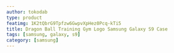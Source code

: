 ```yaml
---
author: tokodab
type: product
featimg: 1K2tQbrG9Tpfzw6GwpvXpHez0Pcq-kTi5
title: Dragon Ball Training Gym Logo Samsung Galaxy S9 Case
tags: [samsung, galaxy, s9]
category: [samsung]
---
```


